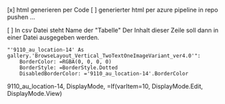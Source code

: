 [x] html generieren per Code
[ ] generierter html per azure pipeline in repo pushen ...

[ ] In csv Datei steht Name der "Tabelle"
Der Inhalt dieser Zeile soll dann in einer Datei ausgegeben werden. 

    "'9110_au_location-14' As gallery.'BrowseLayout_Vertical_TwoTextOneImageVariant_ver4.0'":
        BorderColor: =RGBA(0, 0, 0, 0)
        BorderStyle: =BorderStyle.Dotted
        DisabledBorderColor: ='9110_au_location-14'.BorderColor


9110_au_location-14, DisplayMode, =If(varItem=10, DisplayMode.Edit, DisplayMode.View)